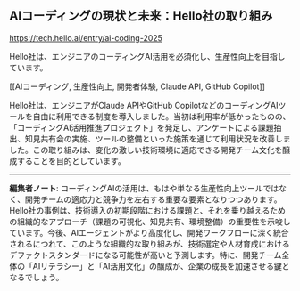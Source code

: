 ## AIコーディングの現状と未来：Hello社の取り組み

https://tech.hello.ai/entry/ai-coding-2025

Hello社は、エンジニアのコーディングAI活用を必須化し、生産性向上を目指しています。

[[AIコーディング, 生産性向上, 開発者体験, Claude API, GitHub Copilot]]

Hello社は、エンジニアがClaude APIやGitHub CopilotなどのコーディングAIツールを自由に利用できる制度を導入しました。当初は利用率が低かったものの、「コーディングAI活用推進プロジェクト」を発足し、アンケートによる課題抽出、知見共有会の実施、ツールの整備といった施策を通じて利用状況を改善しました。この取り組みは、変化の激しい技術環境に適応できる開発チーム文化を醸成することを目的としています。

---

**編集者ノート**: コーディングAIの活用は、もはや単なる生産性向上ツールではなく、開発チームの適応力と競争力を左右する重要な要素となりつつあります。Hello社の事例は、技術導入の初期段階における課題と、それを乗り越えるための組織的なアプローチ（課題の可視化、知見共有、環境整備）の重要性を示唆しています。今後、AIエージェントがより高度化し、開発ワークフローに深く統合されるにつれて、このような組織的な取り組みが、技術選定や人材育成におけるデファクトスタンダードになる可能性が高いと予測します。特に、開発チーム全体の「AIリテラシー」と「AI活用文化」の醸成が、企業の成長を加速させる鍵となるでしょう。